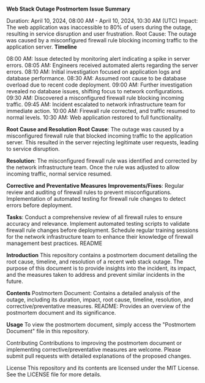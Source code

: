 **Web Stack Outage Postmortem**
**Issue Summary**

Duration: April 10, 2024, 08:00 AM - April 10, 2024, 10:30 AM (UTC)
Impact: The web application was inaccessible to 80% of users during the outage, resulting in service disruption and user frustration.
Root Cause: The outage was caused by a misconfigured firewall rule blocking incoming traffic to the application server.
**Timeline**

08:00 AM: Issue detected by monitoring alert indicating a spike in server errors.
08:05 AM: Engineers received automated alerts regarding the server errors.
08:10 AM: Initial investigation focused on application logs and database performance.
08:30 AM: Assumed root cause to be database overload due to recent code deployment.
09:00 AM: Further investigation revealed no database issues, shifting focus to network configurations.
09:30 AM: Discovered a misconfigured firewall rule blocking incoming traffic.
09:45 AM: Incident escalated to network infrastructure team for immediate action.
10:00 AM: Firewall rule corrected, and traffic resumed to normal levels.
10:30 AM: Web application restored to full functionality.

**Root Cause and Resolution**
**Root Cause**: The outage was caused by a misconfigured firewall rule that blocked incoming traffic to the application server. This resulted in the server rejecting legitimate user requests, leading to service disruption.

**Resolution**: The misconfigured firewall rule was identified and corrected by the network infrastructure team. Once the rule was adjusted to allow incoming traffic, normal service resumed.

**Corrective and Preventative Measures**
**Improvements/Fixes**:
Regular review and auditing of firewall rules to prevent misconfigurations.
Implementation of automated testing for firewall rule changes to detect errors before deployment.

**Tasks**:
Conduct a comprehensive review of all firewall rules to ensure accuracy and relevance.
Implement automated testing scripts to validate firewall rule changes before deployment.
Schedule regular training sessions for the network infrastructure team to enhance their knowledge of firewall management best practices.
README

**Introduction**
This repository contains a postmortem document detailing the root cause, timeline, and resolution of a recent web stack outage. The purpose of this document is to provide insights into the incident, its impact, and the measures taken to address and prevent similar incidents in the future.


**Contents**
Postmortem Document: Contains a detailed analysis of the outage, including its duration, impact, root cause, timeline, resolution, and corrective/preventative measures.
README: Provides an overview of the postmortem document and its significance.

**Usage**
To view the postmortem document, simply access the "Postmortem Document" file in this repository.

Contributing
Contributions to improving the postmortem document or implementing corrective/preventative measures are welcome. Please submit pull requests with detailed explanations of the proposed changes.

License
This repository and its contents are licensed under the MIT License. See the LICENSE file for more details.
